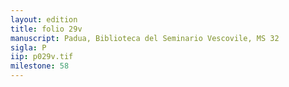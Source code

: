 ```yaml
---
layout: edition
title: folio 29v
manuscript: Padua, Biblioteca del Seminario Vescovile, MS 32
sigla: P
iip: p029v.tif
milestone: 58
---
```

